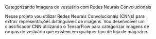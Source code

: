 
Categorizando Imagens de vestuário com Redes Neurais Convolucionais

Nesse projeto vou utilizar Redes Neurais Convolucionais (CNNs) para extrair representações distinguíveis de imagens. Vou desenvolver um classificador CNN utilizando o TensorFlow para categorizar imagens de roupas de vestuário que existem em qualquer tipo de loja de magazine.
